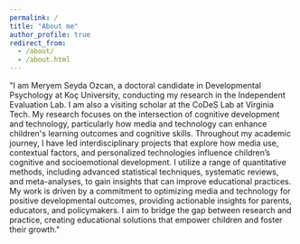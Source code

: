 ```yaml
---
permalink: /
title: "About me"
author_profile: true
redirect_from: 
  - /about/
  - /about.html
---
```

"I am Meryem Seyda Ozcan, a doctoral candidate in Developmental Psychology at Koç University, conducting my research in the Independent Evaluation Lab. I am also a visiting scholar at the CoDeS Lab at Virginia Tech. My research focuses on the intersection of cognitive development and technology, particularly how media and technology can enhance children's learning outcomes and cognitive skills. Throughout my academic journey, I have led interdisciplinary projects that explore how media use, contextual factors, and personalized technologies influence children’s cognitive and socioemotional development. I utilize a range of quantitative methods, including advanced statistical techniques, systematic reviews, and meta-analyses, to gain insights that can improve educational practices.
My work is driven by a commitment to optimizing media and technology for positive developmental outcomes, providing actionable insights for parents, educators, and policymakers. I aim to bridge the gap between research and practice, creating educational solutions that empower children and foster their growth."


